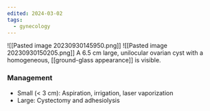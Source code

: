 ```yaml
---
edited: 2024-03-02
tags:
  - gynecology
---
```


![[Pasted image 20230930145950.png]]
![[Pasted image 20230930150205.png]]
A 6.5 cm large, unilocular ovarian cyst with a homogeneous, [[ground-glass appearance]] is visible.

### Management
- Small (< 3 cm): Aspiration,  irrigation, laser vaporization
- Large: Cystectomy and adhesiolysis 